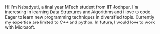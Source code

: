 Hi!I'm Nabadyuti, a final year MTech student from IIT Jodhpur.
I'm interesting in learning Data Structures and Algorithms and i love to code.
Eager to learn new programming techniques in diversified topis.
Currently my expertise are limited to C++ and python.
In future, I would love to work with Microsoft.

